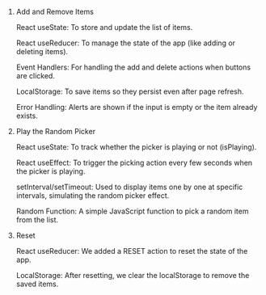 1. Add and Remove Items

    React useState: To store and update the list of items.

    React useReducer: To manage the state of the app (like adding or deleting items).

    Event Handlers: For handling the add and delete actions when buttons are clicked.

    LocalStorage: To save items so they persist even after page refresh.

    Error Handling: Alerts are shown if the input is empty or the item already exists.

2. Play the Random Picker

    React useState: To track whether the picker is playing or not (isPlaying).

    React useEffect: To trigger the picking action every few seconds when the picker is playing.

    setInterval/setTimeout: Used to display items one by one at specific intervals, simulating the random picker effect.

    Random Function: A simple JavaScript function to pick a random item from the list.

3. Reset

    React useReducer: We added a RESET action to reset the state of the app.

    LocalStorage: After resetting, we clear the localStorage to remove the saved items.